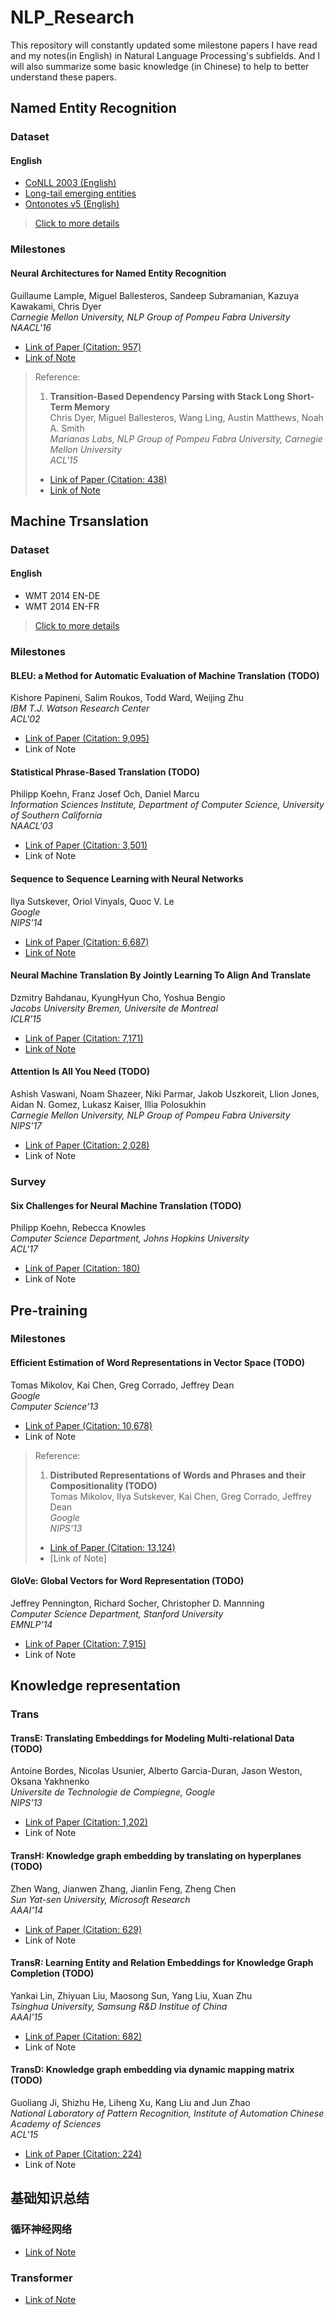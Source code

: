 # NLP_Research
This repository will constantly updated some milestone papers I have read and my notes(in English) in Natural Language Processing's subfields. And I will also summarize some basic knowledge (in Chinese) to help to better understand these papers.

## Named Entity Recognition
### Dataset
#### English
- [CoNLL 2003 (English)](http://www.aclweb.org/anthology/W03-0419.pdf)
- [Long-tail emerging entities](http://aclweb.org/anthology/W17-4418)
- [Ontonotes v5 (English)](https://catalog.ldc.upenn.edu/docs/LDC2013T19/OntoNotes-Release-5.0.pdf)

> [Click to more details](https://github.com/sebastianruder/NLP-progress/blob/master/english/named_entity_recognition.md)

### Milestones
#### Neural Architectures for Named Entity Recognition  
 Guillaume Lample, Miguel Ballesteros, Sandeep Subramanian, Kazuya Kawakami, Chris Dyer  
 *Carnegie Mellon University, NLP Group of Pompeu Fabra University*  
 *NAACL'16*

 - [Link of Paper (Citation: 957)](https://arxiv.org/abs/1603.01360)
 - [Link of Note](https://github.com/AdaCheng/Research_Notes/blob/master/Papers/Neural%20Architectures%20for%20Named%20Entity%20Recognition/Neural%20Architectures%20for%20Named%20Entity%20Recognition.md)

> Reference:  
> 1. __Transition-Based Dependency Parsing with Stack Long Short-Term Memory__  
> Chris Dyer, Miguel Ballesteros, Wang Ling, Austin Matthews, Noah A. Smith  
> *Marianas Labs, NLP Group of Pompeu Fabra University, Carnegie Mellon University*  
> *ACL'15*
> 
>  - [Link of Paper (Citation: 438)](https://arxiv.org/abs/1505.08075)
>  - [Link of Note](https://github.com/AdaCheng/Research_Notes/blob/master/Papers/Neural%20Architectures%20for%20Named%20Entity%20Recognition/Transition-Based%20Dependency%20Parsing%20with%20Stack%20Long%20Short-Term%20Memory/Transition-Based%20Dependency%20Parsing%20with%20Stack%20Long%20Short-Term%20Memory.md)

## Machine Trsanslation
### Dataset
#### English
- WMT 2014 EN-DE
- WMT 2014 EN-FR

> [Click to more details](https://github.com/sebastianruder/NLP-progress/blob/master/english/machine_translation.md)

### Milestones
#### BLEU: a Method for Automatic Evaluation of Machine Translation (TODO)
  Kishore Papineni, Salim Roukos, Todd Ward, Weijing Zhu  
 *IBM T.J. Watson Research Center*  
 *ACL'02*

 - [Link of Paper (Citation: 9,095)](https://dl.acm.org/citation.cfm?id=1073135)
 - Link of Note

#### Statistical Phrase-Based Translation (TODO)
  Philipp Koehn, Franz Josef Och, Daniel Marcu  
 *Information Sciences Institute, Department of Computer Science, University of Southern California*  
 *NAACL'03*

 - [Link of Paper (Citation: 3,501)](https://dl.acm.org/citation.cfm?id=1073462)
 - Link of Note

#### Sequence to Sequence Learning with Neural Networks
  Ilya Sutskever, Oriol Vinyals, Quoc V. Le  
 *Google*  
 *NIPS'14*

 - [Link of Paper (Citation: 6,687)](https://arxiv.org/abs/1409.3215)
 - [Link of Note](https://github.com/AdaCheng/NLP_Research/blob/master/Papers/Sequence%20to%20Sequence%20Learning%20with%20Neural%20Networks/Sequence%20to%20Sequence%20Learning%20with%20Neural%20Networks.md)

#### Neural Machine Translation By Jointly Learning To Align And Translate
  Dzmitry Bahdanau, KyungHyun Cho, Yoshua Bengio  
 *Jacobs University Bremen, Universite de Montreal*  
 *ICLR'15*

 - [Link of Paper (Citation: 7,171)](https://arxiv.org/abs/1409.0473)
 - [Link of Note](https://github.com/AdaCheng/NLP_Research/blob/master/Papers/Neural%20Machine%20Translation%20By%20Jointly%20Learning%20To%20Align%20And%20Translate/Neural%20Machine%20Traslation%20By%20Jointly%20Learning%20To%20Align%20And%20Translate.md)

#### Attention Is All You Need (TODO)
  Ashish Vaswani, Noam Shazeer, Niki Parmar, Jakob Uszkoreit, Llion Jones, Aidan N. Gomez, Lukasz Kaiser, Illia Polosukhin  
 *Carnegie Mellon University, NLP Group of Pompeu Fabra University*  
 *NIPS'17*

 - [Link of Paper (Citation: 2,028)](https://arxiv.org/abs/1706.03762)
 - Link of Note
 
### Survey
#### Six Challenges for Neural Machine Translation (TODO)
  Philipp Koehn, Rebecca Knowles   
 *Computer Science Department, Johns Hopkins University*  
 *ACL'17*

 - [Link of Paper (Citation: 180)](https://arxiv.org/abs/1706.03872)
 - Link of Note

## Pre-training
### Milestones
#### Efficient Estimation of Word Representations in Vector Space (TODO)
  Tomas Mikolov, Kai Chen, Greg Corrado, Jeffrey Dean  
 *Google*  
 *Computer Science'13*

 - [Link of Paper (Citation: 10,678)](https://arxiv.org/abs/1301.3781)
 - Link of Note

> Reference:  
> 1. __Distributed Representations of Words and Phrases and their Compositionality (TODO)__  
> Tomas Mikolov, Ilya Sutskever, Kai Chen, Greg Corrado, Jeffrey Dean  
> *Google*  
> *NIPS'13*
> 
>  - [Link of Paper (Citation: 13,124)](http://papers.nips.cc/paper/5021-distributed-representations-of-words-andphrases)
>  - [Link of Note]

#### GloVe: Global Vectors for Word Representation (TODO)
  Jeffrey Pennington, Richard Socher, Christopher D. Mannning  
 *Computer Science Department, Stanford University*  
 *EMNLP'14*

 - [Link of Paper (Citation: 7,915)](https://www.aclweb.org/anthology/D14-1162)
 - Link of Note

## Knowledge representation
### Trans
#### TransE: Translating Embeddings for Modeling Multi-relational Data (TODO)
  Antoine Bordes, Nicolas Usunier, Alberto Garcia-Duran, Jason Weston, Oksana Yakhnenko  
 *Universite de Technologie de Compiegne, Google*  
 *NIPS'13*

 - [Link of Paper (Citation: 1,202)](http://papers.nips.cc/paper/5071-translating-embeddings-for-modeling-multi-rela)
 - Link of Note

#### TransH: Knowledge graph embedding by translating on hyperplanes (TODO)
  Zhen Wang, Jianwen Zhang, Jianlin Feng, Zheng Chen  
 *Sun Yat-sen University, Microsoft Research*  
 *AAAI'14*

 - [Link of Paper (Citation: 629)](https://www.aaai.org/ocs/index.php/AAAI/AAAI14/paper/viewPaper/8531)
 - Link of Note

#### TransR: Learning Entity and Relation Embeddings for Knowledge Graph Completion (TODO)
  Yankai Lin, Zhiyuan Liu, Maosong Sun, Yang Liu, Xuan Zhu  
 *Tsinghua University, Samsung R&D Institue of China*  
 *AAAI'15*

 - [Link of Paper (Citation: 682)](https://www.aaai.org/ocs/index.php/AAAI/AAAI15/paper/viewPaper/9571)
 - Link of Note

#### TransD: Knowledge graph embedding via dynamic mapping matrix (TODO)
  Guoliang Ji, Shizhu He, Liheng Xu, Kang Liu and Jun Zhao  
 *National Laboratory of Pattern Recognition, Institute of Automation Chinese Academy of Sciences*  
 *ACL'15*

 - [Link of Paper (Citation: 224)](https://www.aclweb.org/anthology/P15-1067)
 - Link of Note

## 基础知识总结
### 循环神经网络
- [Link of Note](https://github.com/AdaCheng/Research_Notes/blob/master/Notes/%E5%BE%AA%E7%8E%AF%E7%A5%9E%E7%BB%8F%E7%BD%91%E7%BB%9C/RNN/RNN.md)
### Transformer
- [Link of Note](https://github.com/AdaCheng/Research_Notes/blob/master/Notes/Transformer/Transformer.md)


